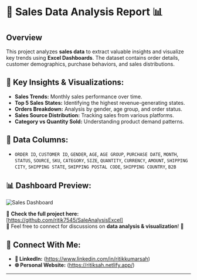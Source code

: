 # 🛒 Sales Data Analysis Report 📊

## Overview
This project analyzes **sales data** to extract valuable insights and visualize key trends using **Excel Dashboards**. The dataset contains order details, customer demographics, purchase behaviors, and sales distributions.

## 🔹 Key Insights & Visualizations:
- **Sales Trends:** Monthly sales performance over time.
- **Top 5 Sales States:** Identifying the highest revenue-generating states.
- **Orders Breakdown:** Analysis by gender, age group, and order status.
- **Sales Source Distribution:** Tracking sales from various platforms.
- **Category vs Quantity Sold:** Understanding product demand patterns.

## 📂 Data Columns:
- `ORDER ID`, `CUSTOMER ID`, `GENDER`, `AGE`, `AGE GROUP`, `PURCHASE DATE`, `MONTH`, `STATUS`, `SOURCE`, `SKU`, `CATEGORY`, `SIZE`, `QUANTITY`, `CURRENCY`, `AMOUNT`, `SHIPPING CITY`, `SHIPPING STATE`, `SHIPPING POSTAL CODE`, `SHIPPING COUNTRY`, `B2B`

## 📊 Dashboard Preview:
![Sales Dashboard](![image](https://github.com/user-attachments/assets/a625a604-1a2e-4528-a5f5-a874992ee4db)
 )


🔗 **Check the full project here:** [https://github.com/ritik7545/SaleAnalysisExcel]  
📩 Feel free to connect for discussions on **data analysis & visualization**! 🚀  

## 🔗 Connect With Me:
- **📌 LinkedIn:** (https://www.linkedin.com/in/ritikkumarsah)  
- **🌐 Personal Website:** (https://ritiksah.netlify.app/)  

---
